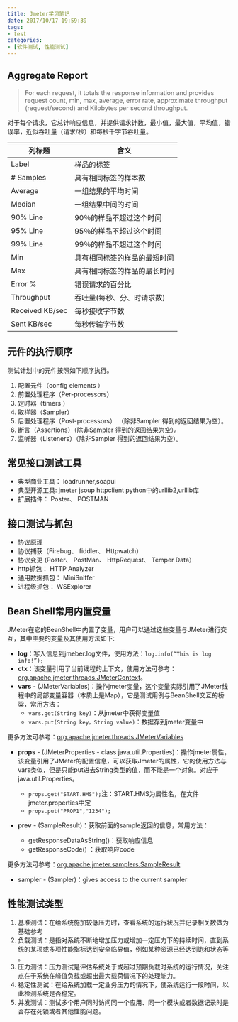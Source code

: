```yaml
---
title: Jmeter学习笔记
date: 2017/10/17 19:59:39
tags:
- test
categories:
- [软件测试, 性能测试]
---
```

## Aggregate Report

> For each request, it totals the response information and provides request count, min, max, average, error rate, approximate throughput (request/second) and Kilobytes per second throughput.

<!--more-->

对于每个请求，它总计响应信息，并提供请求计数，最小值，最大值，平均值，错误率，近似吞吐量（请求/秒）和每秒千字节吞吐量。

| 列标题             | 含义             |
| --------------- | -------------- |
| Label           | 样品的标签          |
| \# Samples      | 具有相同标签的样本数     |
| Average         | 一组结果的平均时间      |
| Median          | 一组结果中间的时间      |
| 90% Line        | 90％的样品不超过这个时间  |
| 95% Line        | 95％的样品不超过这个时间  |
| 99% Line        | 99％的样品不超过这个时间  |
| Min             | 具有相同标签的样品的最短时间 |
| Max             | 具有相同标签的样品的最长时间 |
| Error %         | 错误请求的百分比       |
| Throughput      | 吞吐量(每秒、分、时请求数) |
| Received KB/sec | 每秒接收字节数        |
| Sent KB/sec     | 每秒传输字节数        |

## 元件的执行顺序

测试计划中的元件按照如下顺序执行。

1. 配置元件（config elements ）
2. 前置处理程序（Per-processors）
3. 定时器（timers ）
4. 取样器（Sampler）
5. 后置处理程序（Post-processors） （除非Sampler 得到的返回结果为空）。
6. 断言（Assertions）（除非Sampler 得到的返回结果为空）。
7. 监听器（Listeners）（除非Sampler 得到的返回结果为空）。

## 常见接口测试工具

* 典型商业工具： loadrunner,soapui
* 典型开源工具: jmeter jsoup httpclient python中的urllib2,urllib库
* 扩展插件： Poster、 POSTMAN

## 接口测试与抓包

* 协议原理
* 协议捕获（Firebug、 fiddler、 Httpwatch）
* 协议变更 (Poster、 PostMan、 HttpRequest、 Temper Data）
* http抓包： HTTP Analyzer
* 通用数据抓包： MiniSniffer
* 进程级抓包： WSExplorer 

## Bean Shell常用内置变量

JMeter在它的BeanShell中内置了变量，用户可以通过这些变量与JMeter进行交互，其中主要的变量及其使用方法如下:

- **log**：写入信息到jmeber.log文件，使用方法：```log.info(“This is log info!”);```
- **ctx**：该变量引用了当前线程的上下文，使用方法可参考：[org.apache.jmeter.threads.JMeterContext](http://jmeter.apache.org/api/org/apache/jmeter/threads/JMeterContext.html)。
- **vars** - (JMeterVariables)：操作jmeter变量，这个变量实际引用了JMeter线程中的局部变量容器（本质上是Map），它是测试用例与BeanShell交互的桥梁，常用方法：
  - ```vars.get(String key)```：从jmeter中获得变量值
  - ```vars.put(String key，String value)```：数据存到jmeter变量中

更多方法可参考：[org.apache.jmeter.threads.JMeterVariables](http://jmeter.apache.org/api/org/apache/jmeter/threads/JMeterVariables.html)

- **props** - (JMeterProperties - class java.util.Properties)：操作jmeter属性，该变量引用了JMeter的配置信息，可以获取Jmeter的属性，它的使用方法与vars类似，但是只能put进去String类型的值，而不能是一个对象。对应于java.util.Properties。 
  - ```props.get("START.HMS");```注：START.HMS为属性名，在文件jmeter.properties中定
  - ```props.put("PROP1","1234"); ```


- **prev** - (SampleResult)：获取前面的sample返回的信息，常用方法：
  - getResponseDataAsString()：获取响应信息
  - getResponseCode() ：获取响应code

更多方法可参考：[org.apache.jmeter.samplers.SampleResult](http://jmeter.apache.org/api/org/apache/jmeter/samplers/SampleResult.html)

- sampler - (Sampler)：gives access to the current sampler

## 性能测试类型

1. 基准测试：在给系统施加较低压力时，查看系统的运行状况并记录相关数做为基础参考
2. 负载测试：是指对系统不断地增加压力或增加一定压力下的持续时间，直到系统的某项或多项性能指标达到安全临界值，例如某种资源已经达到饱和状态等 。
3. 压力测试：压力测试是评估系统处于或超过预期负载时系统的运行情况，关注点在于系统在峰值负载或超出最大载荷情况下的处理能力。
4. 稳定性测试：在给系统加载一定业务压力的情况下，使系统运行一段时间，以此检测系统是否稳定。
5. 并发测试：测试多个用户同时访问同一个应用、同一个模块或者数据记录时是否存在死锁或者其他性能问题。

